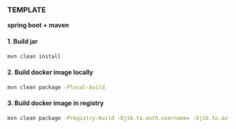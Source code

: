 ### **TEMPLATE**
**spring boot + maven**

#### 1. Build jar
```bash
mvn clean install
```

#### 2. Build docker image locally
```bash
mvn clean package -Plocal-build
```

#### 3. Build docker image in registry
```bash
mvn clean package -Pregistry-build -Djib.to.auth.username= -Djib.to.auth.password=
```

